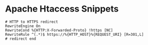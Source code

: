 # Apache Htaccess Snippets

```
# HTTP to HTTPS redirect
RewriteEngine On
RewriteCond %{HTTP:X-Forwarded-Proto} !https [NC]
RewriteRule ^(.*)$ https://%{HTTP_HOST}%{REQUEST_URI} [R=301,L]
# redirect end
```